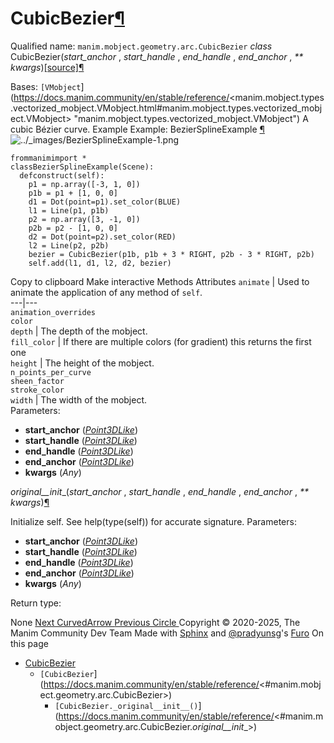 # CubicBezier[¶](https://docs.manim.community/en/stable/reference/<#cubicbezier> "Link to this heading")
Qualified name: `manim.mobject.geometry.arc.CubicBezier`
_class_ CubicBezier(_start_anchor_ , _start_handle_ , _end_handle_ , _end_anchor_ , _** kwargs_)[[source]](https://docs.manim.community/en/stable/reference/<../_modules/manim/mobject/geometry/arc.html#CubicBezier>)[¶](https://docs.manim.community/en/stable/reference/<#manim.mobject.geometry.arc.CubicBezier> "Link to this definition")
    
Bases: `[VMobject`](https://docs.manim.community/en/stable/reference/<manim.mobject.types.vectorized_mobject.VMobject.html#manim.mobject.types.vectorized_mobject.VMobject> "manim.mobject.types.vectorized_mobject.VMobject")
A cubic Bézier curve.
Example
Example: BezierSplineExample [¶](https://docs.manim.community/en/stable/reference/<#beziersplineexample>)
![../_images/BezierSplineExample-1.png](https://docs.manim.community/en/stable/_images/BezierSplineExample-1.png)
```
frommanimimport *
classBezierSplineExample(Scene):
  defconstruct(self):
    p1 = np.array([-3, 1, 0])
    p1b = p1 + [1, 0, 0]
    d1 = Dot(point=p1).set_color(BLUE)
    l1 = Line(p1, p1b)
    p2 = np.array([3, -1, 0])
    p2b = p2 - [1, 0, 0]
    d2 = Dot(point=p2).set_color(RED)
    l2 = Line(p2, p2b)
    bezier = CubicBezier(p1b, p1b + 3 * RIGHT, p2b - 3 * RIGHT, p2b)
    self.add(l1, d1, l2, d2, bezier)

```
Copy to clipboard
Make interactive
Methods
Attributes
`animate` | Used to animate the application of any method of `self`.  
---|---  
`animation_overrides`  
`color`  
`depth` | The depth of the mobject.  
`fill_color` | If there are multiple colors (for gradient) this returns the first one  
`height` | The height of the mobject.  
`n_points_per_curve`  
`sheen_factor`  
`stroke_color`  
`width` | The width of the mobject.  
Parameters:
    
  * **start_anchor** ([_Point3DLike_](https://docs.manim.community/en/stable/reference/<manim.typing.html#manim.typing.Point3DLike> "manim.typing.Point3DLike"))
  * **start_handle** ([_Point3DLike_](https://docs.manim.community/en/stable/reference/<manim.typing.html#manim.typing.Point3DLike> "manim.typing.Point3DLike"))
  * **end_handle** ([_Point3DLike_](https://docs.manim.community/en/stable/reference/<manim.typing.html#manim.typing.Point3DLike> "manim.typing.Point3DLike"))
  * **end_anchor** ([_Point3DLike_](https://docs.manim.community/en/stable/reference/<manim.typing.html#manim.typing.Point3DLike> "manim.typing.Point3DLike"))
  * **kwargs** (_Any_)


_original__init__(_start_anchor_ , _start_handle_ , _end_handle_ , _end_anchor_ , _** kwargs_)[¶](https://docs.manim.community/en/stable/reference/<#manim.mobject.geometry.arc.CubicBezier._original__init__> "Link to this definition")
    
Initialize self. See help(type(self)) for accurate signature.
Parameters:
    
  * **start_anchor** ([_Point3DLike_](https://docs.manim.community/en/stable/reference/<manim.typing.html#manim.typing.Point3DLike> "manim.typing.Point3DLike"))
  * **start_handle** ([_Point3DLike_](https://docs.manim.community/en/stable/reference/<manim.typing.html#manim.typing.Point3DLike> "manim.typing.Point3DLike"))
  * **end_handle** ([_Point3DLike_](https://docs.manim.community/en/stable/reference/<manim.typing.html#manim.typing.Point3DLike> "manim.typing.Point3DLike"))
  * **end_anchor** ([_Point3DLike_](https://docs.manim.community/en/stable/reference/<manim.typing.html#manim.typing.Point3DLike> "manim.typing.Point3DLike"))
  * **kwargs** (_Any_)


Return type:
    
None
[ Next CurvedArrow ](https://docs.manim.community/en/stable/reference/<manim.mobject.geometry.arc.CurvedArrow.html>) [ Previous Circle ](https://docs.manim.community/en/stable/reference/<manim.mobject.geometry.arc.Circle.html>)
Copyright © 2020-2025, The Manim Community Dev Team 
Made with [Sphinx](https://docs.manim.community/en/stable/reference/<https:/www.sphinx-doc.org/>) and [@pradyunsg](https://docs.manim.community/en/stable/reference/<https:/pradyunsg.me>)'s [Furo](https://docs.manim.community/en/stable/reference/<https:/github.com/pradyunsg/furo>)
On this page 
  * [CubicBezier](https://docs.manim.community/en/stable/reference/<#>)
    * `[CubicBezier`](https://docs.manim.community/en/stable/reference/<#manim.mobject.geometry.arc.CubicBezier>)
      * `[CubicBezier._original__init__()`](https://docs.manim.community/en/stable/reference/<#manim.mobject.geometry.arc.CubicBezier._original__init__>)


